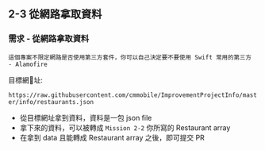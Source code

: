 ## 2-3 從網路拿取資料

### 需求 - 從網路拿取資料

```
這個專案不限定網路是否使用第三方套件，你可以自己決定要不要使用 Swift 常用的第三方 - Alamofire
```

目標網址:

`https://raw.githubusercontent.com/cmmobile/ImprovementProjectInfo/master/info/restaurants.json`

* 從目標網址拿到資料，資料是一包 json file
* 拿下來的資料，可以被轉成 `Mission 2-2` 你所寫的 Restaurant array
* 在拿到 data 且能轉成 Restaurant array 之後，即可提交 PR
